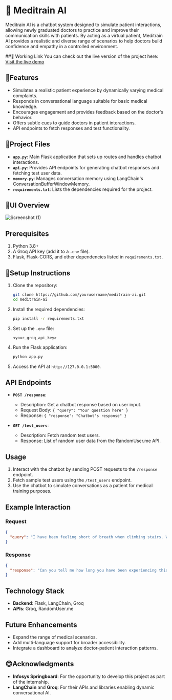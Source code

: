 # 🌟 Meditrain AI

Meditrain AI is a chatbot system designed to simulate patient interactions, allowing newly graduated doctors to practice and improve their communication skills with patients. By acting as a virtual patient, Meditrain AI provides a realistic and diverse range of scenarios to help doctors build confidence and empathy in a controlled environment.

##🤖 Working Link
You can check out the live version of the project here: [Visit the live demo](https://meditrain-ai-1-zl6y.onrender.com)

## 🌟Features

- Simulates a realistic patient experience by dynamically varying medical complaints.
- Responds in conversational language suitable for basic medical knowledge.
- Encourages engagement and provides feedback based on the doctor's behavior.
- Offers subtle cues to guide doctors in patient interactions.
- API endpoints to fetch responses and test functionality.

## 📂Project Files

- **`app.py`**: Main Flask application that sets up routes and handles chatbot interactions.
- **`api.py`**: Provides API endpoints for generating chatbot responses and fetching test user data.
- **`memory.py`**: Manages conversation memory using LangChain's ConversationBufferWindowMemory.
- **`requirements.txt`**: Lists the dependencies required for the project.
  
## 🌟UI Overview

![Screenshot (1)](https://github.com/user-attachments/assets/9affb71e-db82-48d0-b28e-41178ca5b0e1)

## Prerequisites

1. Python 3.8+
2. A Groq API key (add it to a `.env` file).
3. Flask, Flask-CORS, and other dependencies listed in `requirements.txt`.

## 📌Setup Instructions

1. Clone the repository:
   ```bash
   git clone https://github.com/yourusername/meditrain-ai.git
   cd meditrain-ai
   ```

2. Install the required dependencies:
   ```bash
   pip install -r requirements.txt
   ```

3. Set up the `.env` file:
   ```plaintext
   <your_groq_api_key>
   ```

4. Run the Flask application:
   ```bash
   python app.py
   ```

5. Access the API at `http://127.0.0.1:5000`.

## API Endpoints

- **`POST /response`**:
  - Description: Get a chatbot response based on user input.
  - Request Body: `{ "query": "Your question here" }`
  - Response: `{ "response": "Chatbot's response" }`

- **`GET /test_users`**:
  - Description: Fetch random test users.
  - Response: List of random user data from the RandomUser.me API.

## Usage

1. Interact with the chatbot by sending POST requests to the `/response` endpoint.
2. Fetch sample test users using the `/test_users` endpoint.
3. Use the chatbot to simulate conversations as a patient for medical training purposes.

## Example Interaction

### Request
```json
{
  "query": "I have been feeling short of breath when climbing stairs. What could it be?"
}
```

### Response
```json
{
  "response": "Can you tell me how long you have been experiencing this and if anything seems to make it better or worse?"
}
```

## Technology Stack

- **Backend**: Flask, LangChain, Groq
- **APIs**: Groq, RandomUser.me

## Future Enhancements

- Expand the range of medical scenarios.
- Add multi-language support for broader accessibility.
- Integrate a dashboard to analyze doctor-patient interaction patterns.

## 😊Acknowledgments

- **Infosys Springboard**: For the opportunity to develop this project as part of the internship.
- **LangChain** and **Groq**: For their APIs and libraries enabling dynamic conversational AI.
